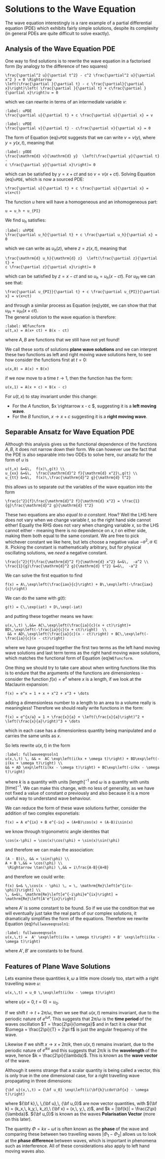 # Solutions to the Wave Equation

The wave equation interestingly is a rare example of a partial differential equation (PDE) which exhibits 
fairly simple solutions, despite its complexity (in general PDEs are quite difficult to solve exactly).  

## Analysis of the Wave Equation PDE

One way to find solutions is to rewrite the wave equation in a factorised form (by analogy to the difference of two squares)

```{math}
\frac{\partial^2 u}{\partial t^2} - c^2 \frac{\partial^2 u}{\partial x^2 } = 0 \Rightarrow 
\left(\frac{\partial }{\partial t} - c \frac{\partial}{\partial x}\right)\left( \frac{\partial }{\partial t} + c\frac{\partial }{\partial x}\right)u = 0
``` 
which we can rewrite in terms of an intermediate variable $v$:
```{math}
:label: uPDE
\frac{\partial u}{\partial t} + c \frac{\partial u}{\partial x} = v 
```
```{math}
:label: vPDE
\frac{\partial v}{\partial t} - c\frac{\partial v}{\partial x} = 0 
```
The form of Equation {eq}`vPDE` suggests that we can write $v = v(y)$, where $y = y(x,\,t)$, meaning that
```{math}
:label: yODE
\frac{\mathrm{d} v}{\mathrm{d} y}  \left(\frac{\partial y}{\partial t} - 
c \frac{\partial y}{\partial x}\right)= 0
``` 
which can be satisfied by $y = x + ct$ and so $v = v(x + ct)$.  Solving Equation {eq}`uPDE`, which is now a sourced PDE:
```{math}
\frac{\partial u}{\partial t} + c \frac{\partial u}{\partial x} = v(x+ct)
```
The function $u$ here will have a homogeneous and an inhomogeneous part:
```{math}
u = u_h + u_{PI}
```
We find $u_h$ satisfies:
```{math}
:label: uhPDE
\frac{\partial u_h}{\partial t} + c \frac{\partial u_h}{\partial x} = 0 
```
which we can write as $u_h(z)$, where $z  = z(x,\,t)$, meaning that
```{math}
\frac{\mathrm{d} u_h}{\mathrm{d} z}  \left(\frac{\partial z}{\partial t} + 
c \frac{\partial z}{\partial x}\right)= 0
``` 
which can be satisfied by $z = x - ct$ and so $u_h = u_h(x - ct)$.  For $u_{PI}$ we can see that:
```{math}
\frac{\partial u_{PI}}{\partial t} + c \frac{\partial u_{PI}}{\partial x} = v(x+ct)
```
and through a similar process as Equation {eq}`yODE`, we can show that that $u_{PI} = u_{PI}(x+ct)$.  
The general solution to the wave equation is therefore:
```{math}
:label: WEfuncform
u(t,x) = A(x+ ct) + B(x - ct) 
```
where $A,\,B$ are functions that we still have not yet found!

We call these sorts of solutions <b> plane wave solutions </b> and we can interpret these two functions as left and right
 moving wave solutions here, to see how consider the functions first at $t = 0$:
```{math}
u(x,0) = A(x) + B(x)
```
if we now move to a time $t \rightarrow 1$, then the function has the form:
```{math}
u(x,1) = A(x + c) + B(x - c)
```
For $u(t,x)$ to stay invariant under this change:
- For the $A$ function, $x \rightarrow x - c $, suggesting it is a <b> left moving wave</b>.
- For the $B$ function, $x \rightarrow x + c$ suggesting it is a <b> right moving wave</b>. 

## Separable Ansatz for Wave Equation PDE

Although this analysis gives us the functional dependence of the functions $A,\,B$, it does not narrow down 
their form.  We can however use the fact that the PDE is also separable into two ODEs to solve here, our 
ansatz for the form of $u$ is 
```{math}
u(t,x) &=&\,  f(x)\,g(t) \\
u_{xx} &=&\,  \frac{\mathrm{d}^2 f}{\mathrm{d} x^2}\,g(t) \\
u_{tt} &=&\,  f(x)\,\frac{\mathrm{d}^2 g}{\mathrm{d} t^2}
```
this allows us to separate out the variables of the wave equation into the form
```{math}
\frac{c^2}{f}\frac{\mathrm{d}^2 f}{\mathrm{d} x^2} = \frac{1}{g}\frac{\mathrm{d}^2 g}{\mathrm{d} t^2} 
```
These two equations are also <em> equal to a constant</em>.  How? Well the LHS here does not vary when we 
change variable $t$, so the right hand side cannot either! Equally the RHS does not vary when changing 
variable $x$, so the LHS cannot either - meaning there is no dependence on $x,\,t$ on either side, 
making them both equal to the same constant.  We are free to pick whichever constant we like here, 
but lets choose a negative value $-a^2,\, a\in \mathbb{R}$.  Picking the constant is mathematically 
arbitrary, but for physical oscillating solutions, we <em>need </em> a negative constant.
```{math}
\frac{c^2}{f}\frac{\mathrm{d}^2 f}{\mathrm{d} x^2} &=&\,  -a^2 \\ 
\frac{1}{g}\frac{\mathrm{d}^2 g}{\mathrm{d} t^2} &=&\,  -a^2
```
We can solve the first equation to find 
```{math}
f(x) = A\,\exp\left(\frac{iax}{c}\right) + B\,\exp\left(-\frac{iax}{c}\right)
```
We can do the same with $g(t)$:
```{math}
g(t) = C\,\exp(iat) + D\,\exp(-iat)
```
and putting these together means we have:
```{math}
u(x,\,t) \,&&= AC\,\exp\left(\frac{ia}{c}(x + ct)\right)+ BD\,\exp\left(-\frac{ia}{c}(x + ct)\right)  \\
 && + AD\,\exp\left(\frac{ia}{c}(x - ct)\right) + BC\,\exp\left(-\frac{ia}{c}(x - ct)\right) 
```
where we have grouped together the first two terms as the left hand moving wave solutions and last term terms
as the right hand moving wave solutions, which matches the functional form of Equation {eq}`WEfuncform`.

One thing we should try to take care about when writing functions like this is to endure that the 
arguments of the functions are dimensionless - consider the function $f(x) = e^x$ where $x$ is a length, 
if we look at the Maclaurin expansion:
```{math}
f(x) = e^x = 1 + x + x^2 + x^3 + \dots
```
adding a dimensionless number to a length to an area to a volume really is meaningless!  Therefore 
we should really write functions in the form:
```{math}
f(x) = e^{x/a} = 1 + \frac{x}{a} + \left(\frac{x}{a}\right)^2 + \left(\frac{x}{a}\right)^3 + \dots
```
which in each case has a dimensionless quantity being manipulated and $a$ carries the same units as $x$.

So lets rewrite $u(x,\,t)$ in the form 
```{math}
:label: fullwaveeqnsoln1
u(x,\,t) \, && =  AC \exp\left(i(kx + \omega t)\right) + BD\exp\left(-i(kx + \omega t)\right) \\
&& + AD \exp\left(i(kx - \omega t)\right) + BC\exp\left(-i(kx - \omega t)\right)
```
where $k$ is a quantity with units $[\textrm{length}]^{-1}$ and $\omega$ is a quantity with units 
$[\textrm{time}]^{-1}$.  We can make this change, with no less of 
generality, as we have not fixed a value of  constant $a$ previously and also because it is a 
more useful way to understand wave behaviour.

We can reduce the form of these wave solutions further, consider the addition of two complex exponetials:
```{math}
f(x) = A e^{ix} + B e^{-ix} = (A+B)\cos(x) + (A-B)i\sin(x)
```
we know through trigonometric angle identites that
```{math}
\cos(x-\phi) = \cos(x)\cos(\phi) + \sin(x)\sin(\phi)
```
and therefore we can make the association:
```{math}
(A - B)i\, && = \sin(\phi) \\
A + B \,&& = \cos(\phi) \\
 \Rightarrow \tan(\phi) \,&& = i\frac{A-B}{A+B}
```
and therefore we could write:
```{math}
f(x) &=& \,\cos(x - \phi) \, = \, \mathrm{Re}\left[e^{i(x-\phi)}\right] \\
\, &=&\, \mathrm{Re}\left[e^{-i\phi}e^{ix}\right] = \mathrm{Re}\left[A'e^{ix}\right]
``` 
where $A'$ is some constant to be found.  So if we use the condition that we will eventually just take 
the real parts of our complex solutions, it dramatically simplifies the form of the equations.  Therefore we rewrite
Equation {eq}`fullwaveeqnsoln1`:
```{math}
:label: fullwaveeqnsoln
u(x,\,t) =  A' \exp\left(i(kx + \omega t)\right) + B' \exp\left(i(kx - \omega t)\right) 
```
where $A',\, B'$ are constants to be found.

## Features of Plane Wave Solutions
Lets examine these quantities $k,\, \omega$ a little more closely too, start with a right travelling wave $u$:
```{math}
u(x,\,t) = u_0 \,\exp\left(i(kx - \omega t)\right)
```
where $u(x=0,\, t=0) = u_0$.  

If we shift $t \rightarrow t + 2\pi/\omega$, then we see that $u(x,\,t)$ remains invariant, due to the 
periodic nature of $e^{i\omega t}$.  This suggests that $2\pi/\omega$ is the <b> time period </b> of the 
waves oscillation $T = \frac{2\pi}{\omega}$ and in fact it is clear that $\omega = \frac{2\pi}{T} = 2\pi f$ 
is just the angular frequency of the wave.  

Likewise if we shift $x \rightarrow x + 2\pi/k$, then $u(x,\,t)$ remains invariant, due to the periodic nature 
of $e^{i k x}$ and this suggests that $2\pi/k$ is the <b> wavelength </b> of the wave, hence 
$k = \frac{2\pi}{\lambda}$.  This is known as the <b> wave vector </b> of the wave.  

Although it seems strange that a scalar quantity is being called a vector, this is only true in the one 
dimensional case, for a right travelling wave propagating in three dimensions:
```{math}
{\bf u}(x,\,t) = {\bf u_0} \exp\left(i(\bf{k}\cdot\bf{x} - \omega t)\right)
```
where ${\bf k},\, \,{\bf u},\, {\bf u_0}$ are now vector quantities, with ${\bf k} = (k_x,\, k_y,\, k_z),\ {\bf x} = (x,\, y,\, z)$, and 
$k = |\bf{k}| = \frac{2\pi}{\lambda}$.  ${\bf u_0}$ is known as the waves <b>Polarisation Vector</b> (more on this later).

The quantity $\Phi = kx-\omega t$ is often known as the <b> phase </b> of the wave and comparing these 
between two travelling waves $|\Phi_1 - \Phi_2|$ allows us to look at the <b> phase difference </b> 
between waves, which is important in phenomena such as interference.  All of these considerations also apply to left 
hand moving waves also.


